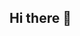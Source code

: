 ## Hi there 👋

<!--
**lu-callegari/lu-callegari** is a ✨ _special_ ✨ repository because its `README.md` (this file) appears on your GitHub profile.

Here are some ideas to get you started:

- Atualmente estou estudando;
- Quero cursar ciências biológicas;
- Tenho cinco gatos; 
- Minha cor favorita é verde;
- Gosto de filmes e séries;
- Chernobyl não é lugar mais radioativo do mundo.
